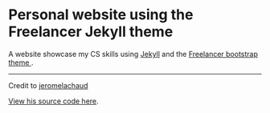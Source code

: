 Personal website using the Freelancer Jekyll theme
=========================

A website showcase my CS skills using [Jekyll](https://jekyllrb.com/) and the [Freelancer bootstrap theme ](http://startbootstrap.com/template-overviews/freelancer/).

---------
Credit to [jeromelachaud](https://github.com/jeromelachaud)

[View his source code here](https://github.com/jeromelachaud/freelancer-theme).
